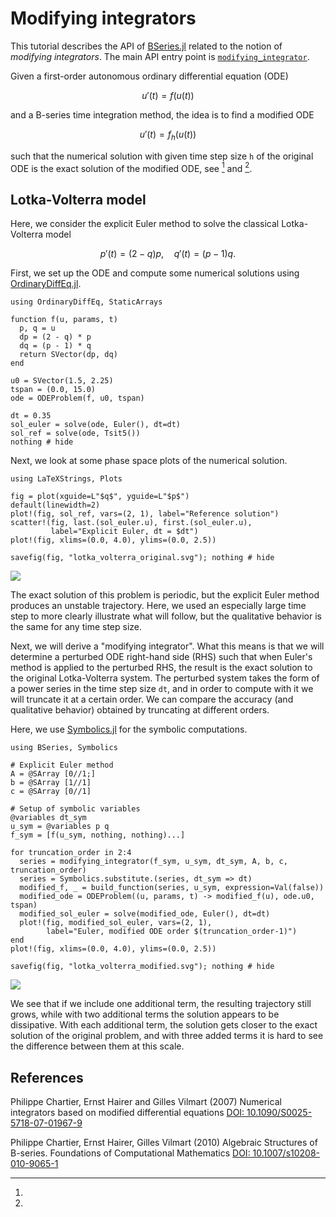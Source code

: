 # Modifying integrators

This tutorial describes the API of
[BSeries.jl](https://github.com/ranocha/BSeries.jl)
related to the notion of *modifying integrators*. The main API entry point is
[`modifying_integrator`](@ref).

Given a first-order autonomous ordinary differential equation (ODE)

```math
u'(t) = f(u(t))
```

and a B-series time integration method, the idea is to find a modified ODE

```math
u'(t) = f_h(u(t))
```

such that the numerical solution with given time step size ``h`` of the
original ODE is the exact solution of the modified ODE, see
[^ChartierHairerVilmart2007] and [^ChartierHairerVilmart2010].


## Lotka-Volterra model

Here, we consider the explicit Euler method to solve the classical
Lotka-Volterra model

```math
p'(t) = (2 - q) p,
\quad
q'(t) = (p - 1) q.
```

First, we set up the ODE and compute some numerical solutions using
[OrdinaryDiffEq.jl](https://github.com/SciML/OrdinaryDiffEq.jl).

```@example ex:lotka-volterra
using OrdinaryDiffEq, StaticArrays

function f(u, params, t)
  p, q = u
  dp = (2 - q) * p
  dq = (p - 1) * q
  return SVector(dp, dq)
end

u0 = SVector(1.5, 2.25)
tspan = (0.0, 15.0)
ode = ODEProblem(f, u0, tspan)

dt = 0.35
sol_euler = solve(ode, Euler(), dt=dt)
sol_ref = solve(ode, Tsit5())
nothing # hide
```

Next, we look at some phase space plots of the numerical solution.

```@example ex:lotka-volterra
using LaTeXStrings, Plots

fig = plot(xguide=L"$q$", yguide=L"$p$")
default(linewidth=2)
plot!(fig, sol_ref, vars=(2, 1), label="Reference solution")
scatter!(fig, last.(sol_euler.u), first.(sol_euler.u),
         label="Explicit Euler, dt = $dt")
plot!(fig, xlims=(0.0, 4.0), ylims=(0.0, 2.5))

savefig(fig, "lotka_volterra_original.svg"); nothing # hide
```

![](lotka_volterra_original.svg)

The exact solution of this problem is periodic, but the explicit Euler method
produces an unstable trajectory. Here, we used an especially large time step to
more clearly illustrate what will follow, but the qualitative behavior is the
same for any time step size.

Next, we will derive a "modifying integrator". What this means is that we will
determine a perturbed ODE right-hand side (RHS) such that when Euler's method
is applied to the perturbed RHS, the result is the exact solution to the
original Lotka-Volterra system. The perturbed system takes the form of a power
series in the time step size `dt`, and in order to compute with it we will
truncate it at a certain order. We can compare the accuracy (and qualitative
behavior) obtained by truncating at different orders.

Here, we use [Symbolics.jl](https://github.com/JuliaSymbolics/Symbolics.jl)
for the symbolic computations.

```@example ex:lotka-volterra
using BSeries, Symbolics

# Explicit Euler method
A = @SArray [0//1;]
b = @SArray [1//1]
c = @SArray [0//1]

# Setup of symbolic variables
@variables dt_sym
u_sym = @variables p q
f_sym = [f(u_sym, nothing, nothing)...]

for truncation_order in 2:4
  series = modifying_integrator(f_sym, u_sym, dt_sym, A, b, c, truncation_order)
  series = Symbolics.substitute.(series, dt_sym => dt)
  modified_f, _ = build_function(series, u_sym, expression=Val(false))
  modified_ode = ODEProblem((u, params, t) -> modified_f(u), ode.u0, tspan)
  modified_sol_euler = solve(modified_ode, Euler(), dt=dt)
  plot!(fig, modified_sol_euler, vars=(2, 1),
        label="Euler, modified ODE order $(truncation_order-1)")
end
plot!(fig, xlims=(0.0, 4.0), ylims=(0.0, 2.5))

savefig(fig, "lotka_volterra_modified.svg"); nothing # hide
```

![](lotka_volterra_modified.svg)

We see that if we include one additional term, the resulting trajectory still
grows, while with two additional terms the solution appears to be dissipative.
With each additional term, the solution gets closer to the exact solution of
the original problem, and with three added terms it is hard to see the difference
between them at this scale.


## References

[^ChartierHairerVilmart2007]:
  Philippe Chartier, Ernst Hairer and Gilles Vilmart (2007)
  Numerical integrators based on modified differential equations
  [DOI: 10.1090/S0025-5718-07-01967-9](https://doi.org/10.1090/S0025-5718-07-01967-9)

[^ChartierHairerVilmart2010]:
  Philippe Chartier, Ernst Hairer, Gilles Vilmart (2010)
  Algebraic Structures of B-series.
  Foundations of Computational Mathematics
  [DOI: 10.1007/s10208-010-9065-1](https://doi.org/10.1007/s10208-010-9065-1)
